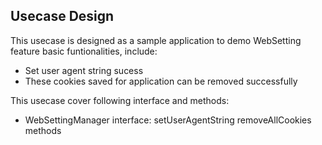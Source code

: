 ## Usecase Design

This usecase is designed as a sample application to demo WebSetting feature basic funtionalities, include:

* Set user agent string sucess
* These cookies saved for application can be removed successfully

This usecase cover following interface and methods:

* WebSettingManager interface: setUserAgentString removeAllCookies methods
